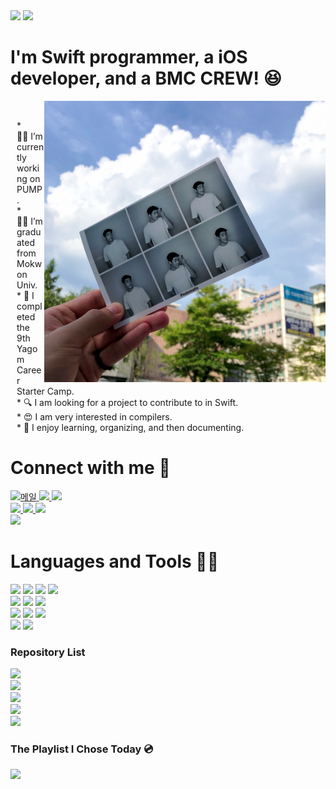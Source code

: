 <!DOCTYPE html>
<html lang="en">
<head>
    <meta charset="UTF-8">
    <meta name="viewport" content="width=device-width, initial-scale=1.0">
</head>
<body>
    <a href="https://hits.seeyoufarm.com"><img src="https://hits.seeyoufarm.com/api/count/incr/badge.svg?url=https%3A%2F%2Fgithub.com%2FdevKobe24&count_bg=%23FFB03A&title_bg=%23191818&icon=sat-dot-1.svg&icon_color=%23EF8D09&title=hits&edge_flat=false"/></a>         
    <img src=https://capsule-render.vercel.app/api?type=venom&color=gradient&customColorList=0,2,2,5,30&height=300&section=header&text=HELLO%20I'M%20KOBE&fontSize=90>
    <h1>I'm Swift programmer, a iOS developer, and a BMC CREW! 😆</h1>
    <img src="https://github.com/devKobe24/images/blob/main/summer_kobe_20.JPG?raw=true" width=450 height=450 alt="한여름의나." align="right"><br>
    <p style="margin-left:10px;">
        * 🧑‍💻 I’m currently working on PUMP.<br>
        * 👨‍🎓 I’m graduated from Mokwon Univ.<br>
        * 🐻 I completed the 9th Yagom Career Starter Camp.<br>
        * 🔍 I am looking for a project to contribute to in Swift.<br>
        * 😍 I am very interested in compilers.<br>
        * 📝 I enjoy learning, organizing, and then documenting.<br>
    </p>
    <p style="margin-left:10px;">
        <h1>Connect with me 🤝</h1>
    </p>
    <a href="mailto:dev.skyachieve91@gmail.com">
        <img src="https://img.shields.io/badge/gmail-EA4335?style=social&logo=gmail&logoColor=red" alt="메일">
    </a> 
    <a href="https://minseong-kang.notion.site/235efc2cee9045abb770b69ef4f40bc4?v=b3aa5f9e49994a73a4ea94a21ff04fac&pvs=73">
        <img src="https://img.shields.io/badge/notion-000000?style=social&logo=notion&logoColor=black">
    </a>
    <a href="https://www.linkedin.com/in/minseong-kang-1a8595181/">
      <img src="https://img.shields.io/badge/linkedin-0A66C2?style=social&logo=linkedin&logoColor=blue">
    </a><br>
    <a href="https://medium.com/@dev.skyachieve91">
      <img src="https://img.shields.io/badge/medium-000000?style=social&logo=medium&logoColor=black">
    </a>
    <a href="https://www.reddit.com/user/devKobe/">
      <img src="https://img.shields.io/badge/reddit-FF4500?style=social&logo=reddit&logoColor=orange">
    </a>
    <a href="https://twitter.com/devkobe24">
      <img src="https://img.shields.io/badge/X, twitter-000000?style=social&logo=x&logoColor=black">
    </a><br>
    <a href="https://www.devkobe24.com">
      <img src="https://img.shields.io/badge/blog-F68315?style=social&logo=homeadvisor&logoColor=black">
    </a>
    <p style="margin-left:10px;">
        <h1>Languages and Tools 🧑‍💻</h1>
    </p>
    <p>
        <img src="https://img.shields.io/badge/ios-000000?style=for-the-badge&logo=ios&logoColor=white">
        <img src="https://img.shields.io/badge/cplusplus-00599C?style=for-the-badge&logo=cplusplus&logoColor=white">
        <img src="https://img.shields.io/badge/swift-F05138?style=for-the-badge&logo=swift&logoColor=white">
        <img src="https://img.shields.io/badge/vapor-000000?style=for-the-badge&logo=vapor&logoColor=white"><br>
        <img src="https://img.shields.io/badge/html5-E34F26?style=for-the-badge&logo=html5&logoColor=white">
        <img src="https://img.shields.io/badge/css3-1572B6?style=for-the-badge&logo=css3&logoColor=white">
        <img src="https://img.shields.io/badge/mysql-4479A1?style=for-the-badge&logo=mysql&logoColor=white"><br>
        <img src="https://img.shields.io/badge/postman-FF6C37?style=for-the-badge&logo=postman&logoColor=white">
        <img src="https://img.shields.io/badge/docker-2496ED?style=for-the-badge&logo=docker&logoColor=white">
        <img src="https://img.shields.io/badge/amazonroute53-8C4FFF?style=for-the-badge&logo=amazonroute53&logoColor=white"><br>
        <img src="https://img.shields.io/badge/visualstudiocode-007ACC?style=for-the-badge&logo=visualstudiocode&logoColor=white">
        <img src="https://img.shields.io/badge/xcode-147EFB?style=for-the-badge&logo=xcode&logoColor=white"><br>
    </p>
    <p style="margin-left:10px;">
        <h3>Repository List</h3>
        <a href="https://github.com/devKobe24/web_Study">
            <img src="https://img.shields.io/badge/Web Study-181717?style=for-the-badge&logo=github&logoColor=white"><br>
        </a>
        <a href="https://github.com/devKobe24/SwiftDeepDive">
            <img src="https://img.shields.io/badge/Swift Deep Dive-181717?style=for-the-badge&logo=github&logoColor=white"><br>
        </a>
        <a href="https://github.com/devKobe24/cppDeepDive">
            <img src="https://img.shields.io/badge/Cpp Deep Dive-181717?style=for-the-badge&logo=github&logoColor=white"><br>
        </a>
        <a href="https://github.com/devKobe24/UIKobeKit">
            <img src="https://img.shields.io/badge/UIKobeKit-181717?style=for-the-badge&logo=github&logoColor=white"><br>
        </a>
        <a href="https://github.com/devKobe24/TIL">
            <img src="https://img.shields.io/badge/TIL-181717?style=for-the-badge&logo=github&logoColor=white"><br>
        </a>
    </p>
    <p style="margin-left:10px;">
        <h3>The Playlist I Chose Today 💿</h3>
        <a href="https://youtu.be/gcv8VqDk52A?si=PSTEFxlEC2woPZ-V">
            <img src="https://img.shields.io/badge/youtube-FF0000?style=for-the-badge&logo=youtube&logoColor=white"><br>
        </a>
    </p>
</body>
</html>









